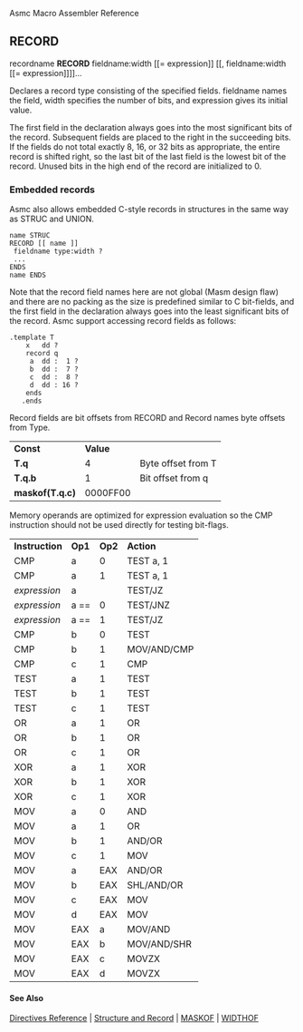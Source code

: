 Asmc Macro Assembler Reference

## RECORD

recordname **RECORD** fieldname:width [[= expression]] [[, fieldname:width [[= expression]]]]...

Declares a record type consisting of the specified fields. fieldname names the field, width specifies the number of bits, and expression gives its initial value.

The first field in the declaration always goes into the most significant bits of the record. Subsequent fields are placed to the right in the succeeding bits. If the fields do not total exactly 8, 16, or 32 bits as appropriate, the entire record is shifted right, so the last bit of the last field is the lowest bit of the record. Unused bits in the high end of the record are initialized to 0.

### Embedded records

Asmc also allows embedded C-style records in structures in the same way as STRUC and UNION.

```
name STRUC
RECORD [[ name ]]
 fieldname type:width ?
 ...
ENDS
name ENDS
```
Note that the record field names here are not global (Masm design flaw) and there are no packing as the size is predefined similar to C bit-fields, and the first field in the declaration always goes into the least significant bits of the record. Asmc support accessing record fields as follows:

```
.template T
    x   dd ?
    record q
     a  dd :  1 ?
     b  dd :  7 ?
     c  dd :  8 ?
     d  dd : 16 ?
    ends
   .ends

```
Record fields are bit offsets from RECORD and Record names byte offsets from Type.

<table>
<tr><td><b>Const</b></td><td><b>Value</b></td><td></td></tr>
<tr><td><b>T.q</b></td><td>4</td><td>Byte offset from T</td></tr>
<tr><td><b>T.q.b</b></td><td>1</td><td>Bit offset from q</td></tr>
<tr><td><b>maskof(T.q.c)</b></td><td>0000FF00</td><td></td></tr>
</table>

Memory operands are optimized for expression evaluation so the CMP instruction should not be used directly for testing bit-flags.

<table>
<tr><td><b>Instruction</b></td><td><b>Op1</b></td><td><b>Op2</b></td><td><b>Action</b></td></tr>
<tr><td>CMP</td><td>a</td><td>0</td><td>TEST a, 1</td></tr>
<tr><td>CMP</td><td>a</td><td>1</td><td>TEST a, 1</td></tr>
<tr><td><i>expression</i></td><td>a</td><td></td><td>TEST/JZ</td></tr>
<tr><td><i>expression</i></td><td>a ==</td><td>0</td><td>TEST/JNZ</td></tr>
<tr><td><i>expression</i></td><td>a ==</td><td>1</td><td>TEST/JZ</td></tr>
<tr><td>CMP</td><td>b</td><td>0</td><td>TEST</td></tr>
<tr><td>CMP</td><td>b</td><td>1</td><td>MOV/AND/CMP</td></tr>
<tr><td>CMP</td><td>c</td><td>1</td><td>CMP</td></tr>
<tr><td>TEST</td><td>a</td><td>1</td><td>TEST</td></tr>
<tr><td>TEST</td><td>b</td><td>1</td><td>TEST</td></tr>
<tr><td>TEST</td><td>c</td><td>1</td><td>TEST</td></tr>
<tr><td>OR</td><td>a</td><td>1</td><td>OR</td></tr>
<tr><td>OR</td><td>b</td><td>1</td><td>OR</td></tr>
<tr><td>OR</td><td>c</td><td>1</td><td>OR</td></tr>
<tr><td>XOR</td><td>a</td><td>1</td><td>XOR</td></tr>
<tr><td>XOR</td><td>b</td><td>1</td><td>XOR</td></tr>
<tr><td>XOR</td><td>c</td><td>1</td><td>XOR</td></tr>
<tr><td>MOV</td><td>a</td><td>0</td><td>AND</td></tr>
<tr><td>MOV</td><td>a</td><td>1</td><td>OR</td></tr>
<tr><td>MOV</td><td>b</td><td>1</td><td>AND/OR</td></tr>
<tr><td>MOV</td><td>c</td><td>1</td><td>MOV</td></tr>
<tr><td>MOV</td><td>a</td><td>EAX</td><td>AND/OR</td></tr>
<tr><td>MOV</td><td>b</td><td>EAX</td><td>SHL/AND/OR</td></tr>
<tr><td>MOV</td><td>c</td><td>EAX</td><td>MOV</td></tr>
<tr><td>MOV</td><td>d</td><td>EAX</td><td>MOV</td></tr>
<tr><td>MOV</td><td>EAX</td><td>a</td><td>MOV/AND</td></tr>
<tr><td>MOV</td><td>EAX</td><td>b</td><td>MOV/AND/SHR</td></tr>
<tr><td>MOV</td><td>EAX</td><td>c</td><td>MOVZX</td></tr>
<tr><td>MOV</td><td>EAX</td><td>d</td><td>MOVZX</td></tr>
</table>

#### See Also

[Directives Reference](readme.md) | [Structure and Record](structure-and-record.md) | [MASKOF](../operator/operator-maskof.md) | [WIDTHOF](../operator/operator-widthof.md)
